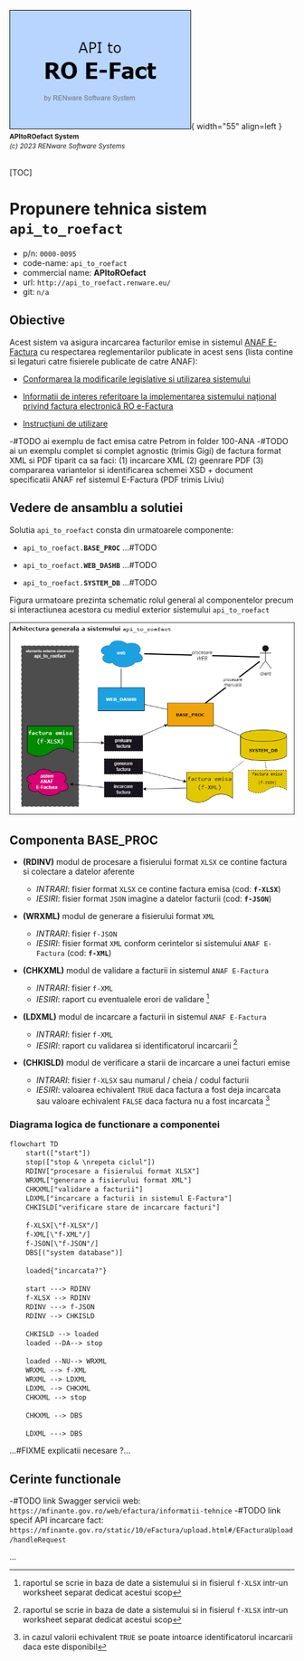 ![api_to_roefact_logo](../pictures/api_to_roefact_logo.png){ width="55" align=left }
<small markdown="1">**APItoROefact System**<br>
*(c) 2023 RENware Software Systems*
</small><br><br>

[TOC]


# Propunere tehnica sistem `api_to_roefact`

* p/n: `0000-0095`
* code-name: `api_to_roefact`
* commercial name: **APItoROefact**
* url: `http://api_to_roefact.renware.eu/`
* git: `n/a`




## Obiective

Acest sistem va asigura incarcarea facturilor emise in sistemul [ANAF E-Factura](https://www.anaf.ro/anaf/internet/ANAF/despre_anaf/strategii_anaf/proiecte_digitalizare/e.factura) cu respectarea reglementarilor publicate in acest sens (lista contine si legaturi catre fisierele publicate de catre ANAF):

* [Conformarea la modificarile legislative si utilizarea sistemului](https://static.anaf.ro/static/10/Anaf/Informatii_R/Informatii_modificare_CIUS_RO.pdf)

* [Informatii de interes referitoare la implementarea sistemului național privind factura electronică RO e-Factura](https://static.anaf.ro/static/10/Anaf/Informatii_R/Comunicat_e-factura_aprilie2022_v2_050422.pdf)

* [Instrucțiuni de utilizare](https://static.anaf.ro/static/10/Anaf/Informatii_R/API/Oauth_procedura_inregistrare_aplicatii_portal_ANAF.pdf)



-#TODO ai exemplu de fact emisa catre Petrom in folder 100-ANA
-#TODO ai un exemplu complet si complet agnostic (trimis Gigi) de factura format XML si PDF tiparit ca sa faci: (1) incarcare XML (2) geenrare PDF (3) compararea variantelor si identificarea schemei XSD + document specificatii ANAF ref sistemul E-Factura (PDF trimis Liviu)







## Vedere de ansamblu a solutiei

Solutia `api_to_roefact` consta din urmatoarele componente:

* `api_to_roefact.`**`BASE_PROC`** ...#TODO

* `api_to_roefact.`**`WEB_DASHB`** ...#TODO

* `api_to_roefact.`**`SYSTEM_DB`** ...#TODO

Figura urmatoare prezinta schematic rolul general al componentelor precum si interactiunea acestora cu mediul exterior sistemului `api_to_roefact`

![arh-api_to_roefact](../pictures/api_to_roefact_architecture.png)








## Componenta BASE_PROC

* **(RDINV)** modul de procesare a fisierului format `XLSX` ce contine factura si colectare a datelor aferente
    * _INTRARI_: fisier format `XLSX` ce contine factura emisa (cod: **`f-XLSX`**)
    * _IESIRI_: fisier format `JSON` imagine a datelor facturii (cod: **`f-JSON`**)

* **(WRXML)** modul de generare a fisierului format `XML`
    * _INTRARI_: fisier `f-JSON`
    * _IESIRI_: fisier format `XML` conform cerintelor si sistemului `ANAF E-Factura` (cod: **`f-XML`**)

* **(CHKXML)** modul de validare a facturii in sistemul `ANAF E-Factura`
    * _INTRARI_: fisier `f-XML`
    * _IESIRI_: raport cu eventualele erori de validare [^1]

* **(LDXML)** modul de incarcare a facturii in sistemul `ANAF E-Factura`
    * _INTRARI_: fisier `f-XML`
    * _IESIRI_: raport cu validarea si identificatorul incarcarii [^1]

* **(CHKISLD)** modul de verificare a starii de incarcare a unei facturi emise
    * _INTRARI_: fisier `f-XLSX` sau numarul / cheia / codul facturii
    * _IESIRI_: valoarea echivalent `TRUE` daca factura a fost deja incarcata sau valoare echivalent `FALSE` daca factura nu a fost incarcata [^2]


### Diagrama logica de functionare a componentei

``` mermaid
flowchart TD
    start(["start"])
    stop(["stop & \nrepeta ciclul"])
    RDINV["procesare a fisierului format XLSX"]
    WRXML["generare a fisierului format XML"]
    CHKXML["validare a facturii"]
    LDXML["incarcare a facturii in sistemul E-Factura"]
    CHKISLD["verificare stare de incarcare facturi"]

    f-XLSX[\"f-XLSX"/]
    f-XML[\"f-XML"/]
    f-JSON[\"f-JSON"/]
    DBS[("system database")]

    loaded{"incarcata?"}

    start ---> RDINV
    f-XLSX --> RDINV
    RDINV ---> f-JSON
    RDINV --> CHKISLD

    CHKISLD --> loaded
    loaded --DA--> stop

    loaded --NU--> WRXML
    WRXML --> f-XML
    WRXML --> LDXML
    LDXML --> CHKXML
    CHKXML --> stop

    CHKXML --> DBS

    LDXML ---> DBS
```

...#FIXME explicatii necesare ?...<!--#TODO -->







## Cerinte functionale

-#TODO link Swagger servicii web: `https://mfinante.gov.ro/web/efactura/informatii-tehnice`
-#TODO link specif API incarcare fact: `https://mfinante.gov.ro/static/10/eFactura/upload.html#/EFacturaUpload/handleRequest`


...<!--#TODO -->








<!-- #NOTE note generale / footnotes -->

[^1]: raportul se scrie in baza de date a sistemului si in fisierul `f-XLSX` intr-un worksheet separat dedicat acestui scop

[^2]: in cazul valorii echivalent `TRUE` se poate intoarce identificatorul incarcarii daca este disponibil



